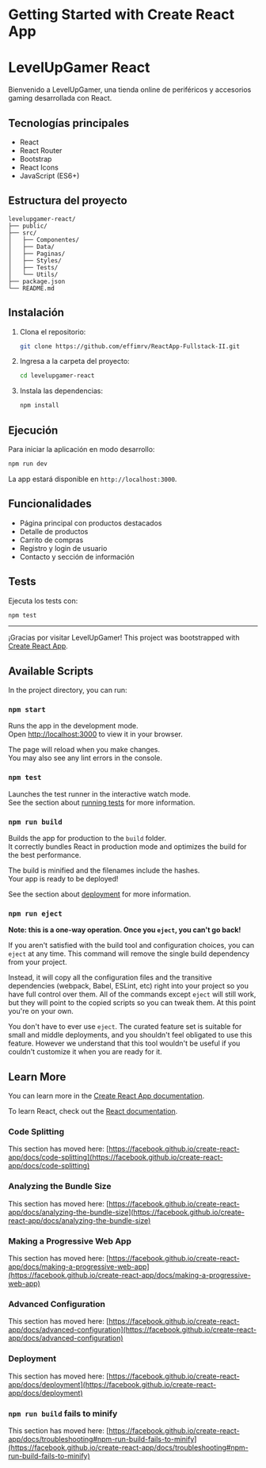 # Getting Started with Create React App
# LevelUpGamer React

Bienvenido a LevelUpGamer, una tienda online de periféricos y accesorios gaming desarrollada con React.

## Tecnologías principales
- React
- React Router
- Bootstrap
- React Icons
- JavaScript (ES6+)

## Estructura del proyecto
```
levelupgamer-react/
├── public/
├── src/
│   ├── Componentes/
│   ├── Data/
│   ├── Paginas/
│   ├── Styles/
│   ├── Tests/
│   └── Utils/
├── package.json
└── README.md
```

## Instalación
1. Clona el repositorio:
	```bash
	git clone https://github.com/effimrv/ReactApp-Fullstack-II.git
	```
2. Ingresa a la carpeta del proyecto:
	```bash
	cd levelupgamer-react
	```
3. Instala las dependencias:
	```bash
	npm install
	```

## Ejecución
Para iniciar la aplicación en modo desarrollo:
```bash
npm run dev
```
La app estará disponible en `http://localhost:3000`.

## Funcionalidades
- Página principal con productos destacados
- Detalle de productos
- Carrito de compras
- Registro y login de usuario
- Contacto y sección de información

## Tests
Ejecuta los tests con:
```bash
npm test
```
---
¡Gracias por visitar LevelUpGamer!
This project was bootstrapped with [Create React App](https://github.com/facebook/create-react-app).

## Available Scripts

In the project directory, you can run:

### `npm start`

Runs the app in the development mode.\
Open [http://localhost:3000](http://localhost:3000) to view it in your browser.

The page will reload when you make changes.\
You may also see any lint errors in the console.

### `npm test`

Launches the test runner in the interactive watch mode.\
See the section about [running tests](https://facebook.github.io/create-react-app/docs/running-tests) for more information.

### `npm run build`

Builds the app for production to the `build` folder.\
It correctly bundles React in production mode and optimizes the build for the best performance.

The build is minified and the filenames include the hashes.\
Your app is ready to be deployed!

See the section about [deployment](https://facebook.github.io/create-react-app/docs/deployment) for more information.

### `npm run eject`

**Note: this is a one-way operation. Once you `eject`, you can't go back!**

If you aren't satisfied with the build tool and configuration choices, you can `eject` at any time. This command will remove the single build dependency from your project.

Instead, it will copy all the configuration files and the transitive dependencies (webpack, Babel, ESLint, etc) right into your project so you have full control over them. All of the commands except `eject` will still work, but they will point to the copied scripts so you can tweak them. At this point you're on your own.

You don't have to ever use `eject`. The curated feature set is suitable for small and middle deployments, and you shouldn't feel obligated to use this feature. However we understand that this tool wouldn't be useful if you couldn't customize it when you are ready for it.

## Learn More

You can learn more in the [Create React App documentation](https://facebook.github.io/create-react-app/docs/getting-started).

To learn React, check out the [React documentation](https://reactjs.org/).

### Code Splitting

This section has moved here: [https://facebook.github.io/create-react-app/docs/code-splitting](https://facebook.github.io/create-react-app/docs/code-splitting)

### Analyzing the Bundle Size

This section has moved here: [https://facebook.github.io/create-react-app/docs/analyzing-the-bundle-size](https://facebook.github.io/create-react-app/docs/analyzing-the-bundle-size)

### Making a Progressive Web App

This section has moved here: [https://facebook.github.io/create-react-app/docs/making-a-progressive-web-app](https://facebook.github.io/create-react-app/docs/making-a-progressive-web-app)

### Advanced Configuration

This section has moved here: [https://facebook.github.io/create-react-app/docs/advanced-configuration](https://facebook.github.io/create-react-app/docs/advanced-configuration)

### Deployment

This section has moved here: [https://facebook.github.io/create-react-app/docs/deployment](https://facebook.github.io/create-react-app/docs/deployment)

### `npm run build` fails to minify

This section has moved here: [https://facebook.github.io/create-react-app/docs/troubleshooting#npm-run-build-fails-to-minify](https://facebook.github.io/create-react-app/docs/troubleshooting#npm-run-build-fails-to-minify)
